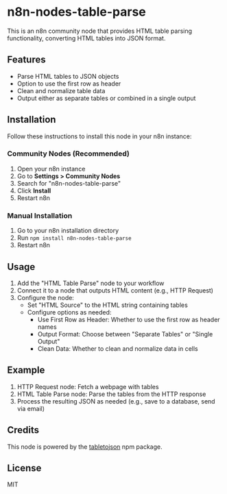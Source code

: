 # n8n-nodes-table-parse

This is an n8n community node that provides HTML table parsing functionality, converting HTML tables into JSON format.

## Features

- Parse HTML tables to JSON objects
- Option to use the first row as header
- Clean and normalize table data
- Output either as separate tables or combined in a single output

## Installation

Follow these instructions to install this node in your n8n instance:

### Community Nodes (Recommended)

1. Open your n8n instance
2. Go to **Settings > Community Nodes**
3. Search for "n8n-nodes-table-parse"
4. Click **Install**
5. Restart n8n

### Manual Installation

1. Go to your n8n installation directory
2. Run `npm install n8n-nodes-table-parse`
3. Restart n8n

## Usage

1. Add the "HTML Table Parse" node to your workflow
2. Connect it to a node that outputs HTML content (e.g., HTTP Request)
3. Configure the node:
   - Set "HTML Source" to the HTML string containing tables
   - Configure options as needed:
     - Use First Row as Header: Whether to use the first row as header names
     - Output Format: Choose between "Separate Tables" or "Single Output"
     - Clean Data: Whether to clean and normalize data in cells

## Example

1. HTTP Request node: Fetch a webpage with tables
2. HTML Table Parse node: Parse the tables from the HTTP response
3. Process the resulting JSON as needed (e.g., save to a database, send via email)

## Credits

This node is powered by the [tabletojson](https://github.com/maugenst/tabletojson) npm package.

## License

MIT 